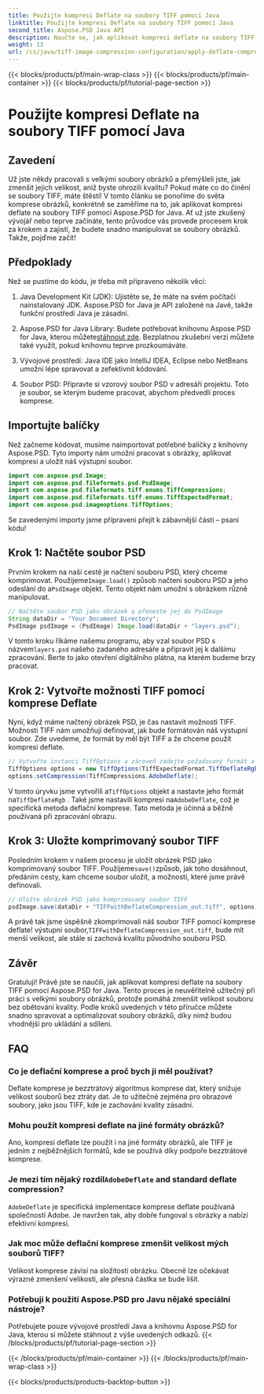 ```yaml
---
title: Použijte kompresi Deflate na soubory TIFF pomocí Java
linktitle: Použijte kompresi Deflate na soubory TIFF pomocí Java
second_title: Aspose.PSD Java API
description: Naučte se, jak aplikovat kompresi deflate na soubory TIFF pomocí Aspose.PSD pro Java. Postupujte podle našeho podrobného průvodce a efektivně zmenšete velikost souboru bez ztráty kvality.
weight: 13
url: /cs/java/tiff-image-compression-configuration/apply-deflate-compression-tiff-files/
---
```


{{< blocks/products/pf/main-wrap-class >}}
{{< blocks/products/pf/main-container >}}
{{< blocks/products/pf/tutorial-page-section >}}

# Použijte kompresi Deflate na soubory TIFF pomocí Java

## Zavedení

Už jste někdy pracovali s velkými soubory obrázků a přemýšleli jste, jak zmenšit jejich velikost, aniž byste ohrozili kvalitu? Pokud máte co do činění se soubory TIFF, máte štěstí! V tomto článku se ponoříme do světa komprese obrázků, konkrétně se zaměříme na to, jak aplikovat kompresi deflate na soubory TIFF pomocí Aspose.PSD for Java. Ať už jste zkušený vývojář nebo teprve začínáte, tento průvodce vás provede procesem krok za krokem a zajistí, že budete snadno manipulovat se soubory obrázků. Takže, pojďme začít!

## Předpoklady

Než se pustíme do kódu, je třeba mít připraveno několik věcí:

1. Java Development Kit (JDK): Ujistěte se, že máte na svém počítači nainstalovaný JDK. Aspose.PSD for Java je API založené na Javě, takže funkční prostředí Java je zásadní.
   
2.  Aspose.PSD for Java Library: Budete potřebovat knihovnu Aspose.PSD for Java, kterou můžete[stáhnout zde](https://releases.aspose.com/psd/java/). Bezplatnou zkušební verzi můžete také využít, pokud knihovnu teprve prozkoumáváte.

3. Vývojové prostředí: Java IDE jako IntelliJ IDEA, Eclipse nebo NetBeans umožní lépe spravovat a zefektivnit kódování.

4. Soubor PSD: Připravte si vzorový soubor PSD v adresáři projektu. Toto je soubor, se kterým budeme pracovat, abychom předvedli proces komprese.

## Importujte balíčky

Než začneme kódovat, musíme naimportovat potřebné balíčky z knihovny Aspose.PSD. Tyto importy nám umožní pracovat s obrázky, aplikovat kompresi a uložit náš výstupní soubor.

```java
import com.aspose.psd.Image;
import com.aspose.psd.fileformats.psd.PsdImage;
import com.aspose.psd.fileformats.tiff.enums.TiffCompressions;
import com.aspose.psd.fileformats.tiff.enums.TiffExpectedFormat;
import com.aspose.psd.imageoptions.TiffOptions;
```

Se zavedenými importy jsme připraveni přejít k zábavnější části – psaní kódu!

## Krok 1: Načtěte soubor PSD

 Prvním krokem na naší cestě je načtení souboru PSD, který chceme komprimovat. Použijeme`Image.load()` způsob načtení souboru PSD a jeho odeslání do a`PsdImage` objekt. Tento objekt nám umožní s obrázkem různě manipulovat.

```java
// Načtěte soubor PSD jako obrázek a přeneste jej do PsdImage
String dataDir = "Your Document Directory";
PsdImage psdImage = (PsdImage) Image.load(dataDir + "layers.psd");
```

 V tomto kroku říkáme našemu programu, aby vzal soubor PSD s názvem`layers.psd` našeho zadaného adresáře a připravit jej k dalšímu zpracování. Berte to jako otevření digitálního plátna, na kterém budeme brzy pracovat.

## Krok 2: Vytvořte možnosti TIFF pomocí komprese Deflate

Nyní, když máme načtený obrázek PSD, je čas nastavit možnosti TIFF. Možnosti TIFF nám umožňují definovat, jak bude formátován náš výstupní soubor. Zde uvedeme, že formát by měl být TIFF a že chceme použít kompresi deflate.

```java
// Vytvořte instanci TiffOptions a zároveň zadejte požadovaný formát a kompresi
TiffOptions options = new TiffOptions(TiffExpectedFormat.TiffDeflateRgb);
options.setCompression(TiffCompressions.AdobeDeflate);
```

 V tomto úryvku jsme vytvořili a`TiffOptions` objekt a nastavte jeho formát na`TiffDeflateRgb` . Také jsme nastavili kompresi na`AdobeDeflate`, což je specifická metoda deflační komprese. Tato metoda je účinná a běžně používaná při zpracování obrazu.

## Krok 3: Uložte komprimovaný soubor TIFF

 Posledním krokem v našem procesu je uložit obrázek PSD jako komprimovaný soubor TIFF. Použijeme`save()`způsob, jak toho dosáhnout, předáním cesty, kam chceme soubor uložit, a možností, které jsme právě definovali.

```java
// Uložte obrázek PSD jako komprimovaný soubor TIFF
psdImage.save(dataDir + "TIFFwithDeflateCompression_out.tiff", options);
```

 A právě tak jsme úspěšně zkomprimovali náš soubor TIFF pomocí komprese deflate! výstupní soubor,`TIFFwithDeflateCompression_out.tiff`, bude mít menší velikost, ale stále si zachová kvalitu původního souboru PSD.

## Závěr

Gratuluji! Právě jste se naučili, jak aplikovat kompresi deflate na soubory TIFF pomocí Aspose.PSD for Java. Tento proces je neuvěřitelně užitečný při práci s velkými soubory obrázků, protože pomáhá zmenšit velikost souboru bez obětování kvality. Podle kroků uvedených v této příručce můžete snadno spravovat a optimalizovat soubory obrázků, díky nimž budou vhodnější pro ukládání a sdílení.

## FAQ

### Co je deflační komprese a proč bych ji měl používat?
Deflate komprese je bezztrátový algoritmus komprese dat, který snižuje velikost souborů bez ztráty dat. Je to užitečné zejména pro obrazové soubory, jako jsou TIFF, kde je zachování kvality zásadní.

### Mohu použít kompresi deflate na jiné formáty obrázků?
Ano, kompresi deflate lze použít i na jiné formáty obrázků, ale TIFF je jedním z nejběžnějších formátů, kde se používá díky podpoře bezztrátové komprese.

###  Je mezi tím nějaký rozdíl`AdobeDeflate` and standard deflate compression?
`AdobeDeflate` je specifická implementace komprese deflate používaná společností Adobe. Je navržen tak, aby dobře fungoval s obrázky a nabízí efektivní kompresi.

### Jak moc může deflační komprese zmenšit velikost mých souborů TIFF?
Velikost komprese závisí na složitosti obrázku. Obecně lze očekávat výrazné zmenšení velikosti, ale přesná částka se bude lišit.

### Potřebuji k použití Aspose.PSD pro Javu nějaké speciální nástroje?
Potřebujete pouze vývojové prostředí Java a knihovnu Aspose.PSD for Java, kterou si můžete stáhnout z výše uvedených odkazů.
{{< /blocks/products/pf/tutorial-page-section >}}

{{< /blocks/products/pf/main-container >}}
{{< /blocks/products/pf/main-wrap-class >}}

{{< blocks/products/products-backtop-button >}}
